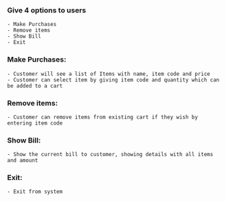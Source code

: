 ### Give 4 options to users 
    - Make Purchases
    - Remove items
    - Show Bill
    - Exit
### Make Purchases:
    - Customer will see a list of Items with name, item code and price
    - Customer can select item by giving item code and quantity which can be added to a cart
### Remove items:
    - Customer can remove items from existing cart if they wish by entering item code
###	Show Bill:
    - Show the current bill to customer, showing details with all items and amount 
### Exit:
    - Exit from system

